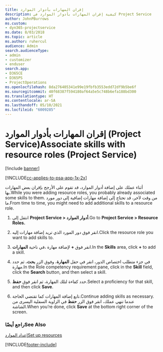 ```yaml
---
title: إقران المهارات بأدوار الموارد
description: كيفية إقران المهارات بأدوار الموارد في Project Service
author: JohnPBurrows
ms.custom:
- dyn365-projectservice
ms.date: 8/03/2018
ms.topic: article
ms.author: ruhercul
audience: Admin
search.audienceType:
- admin
- customizer
- enduser
search.app:
- D365CE
- D365PS
- ProjectOperations
ms.openlocfilehash: 8da276405341e99e19fbfb3553edd72df9b5be6f
ms.sourcegitcommit: 40f68387f594180af64a5e5c748b6efa188bd300
ms.translationtype: HT
ms.contentlocale: ar-SA
ms.lasthandoff: 05/10/2021
ms.locfileid: "6009285"
---
```

# <a name="associate-skills-with-resource-roles-project-service"></a><span data-ttu-id="1c538-103">إقران المهارات بأدوار الموارد (Project Service)</span><span class="sxs-lookup"><span data-stu-id="1c538-103">Associate skills with resource roles (Project Service)</span></span>

[!include [banner](../includes/psa-now-project-operations.md)]

[!INCLUDE[cc-applies-to-psa-app-1x-2x](../includes/cc-applies-to-psa-app-1x-2x.md)]

<span data-ttu-id="1c538-104">أثناء عملك على إضافة أدوار الموارد، قد تقوم على الأرجح بإقران بعض المهارات بها.</span><span class="sxs-lookup"><span data-stu-id="1c538-104">While you were adding resource roles, you probably already associated some skills to them.</span></span> <span data-ttu-id="1c538-105">من وقت لآخر، قد تحتاج إلى إضافة مهارات إضافية إلى دور مورد ما.</span><span class="sxs-lookup"><span data-stu-id="1c538-105">From time to time, you might need to add additional skills to a resource role.</span></span>  
  
1.  <span data-ttu-id="1c538-106">انتقل إلى **Project Service > أدوار الموارد‬**.</span><span class="sxs-lookup"><span data-stu-id="1c538-106">Go to **Project Service > Resource Roles.**</span></span>  
  
2.  <span data-ttu-id="1c538-107">انقر فوق دور المورد الذي تريد إضافة مهارات إليه.</span><span class="sxs-lookup"><span data-stu-id="1c538-107">Click the resource role you want to add skills to.</span></span>  
  
3.  <span data-ttu-id="1c538-108">في ناحية **المهارات‏‎**، انقر فوق **+** لإضافة مهارة.</span><span class="sxs-lookup"><span data-stu-id="1c538-108">In the **Skills** area, click **+** to add a skill.</span></span>  
  
4.  <span data-ttu-id="1c538-109">في جزء متطلب اختصاص الدور‬، انقر في حقل **المهارة**، وفوق الزر **بحث**، ثم حدد مهارة.</span><span class="sxs-lookup"><span data-stu-id="1c538-109">In the Role competency requirement pane, click in the **Skill** field, click the **Search** button,  and then select a skill.</span></span>  
  
5.  <span data-ttu-id="1c538-110">حدد كفاءة لتلك المهارة، ثم انقر فوق **حفظ**.</span><span class="sxs-lookup"><span data-stu-id="1c538-110">Select a proficiency for that skill, and then click **Save**.</span></span>  
  
6.  <span data-ttu-id="1c538-111">تابع إضافة المهارات كما تقتضي الحاجة.</span><span class="sxs-lookup"><span data-stu-id="1c538-111">Continue adding skills as necessary.</span></span> <span data-ttu-id="1c538-112">عندما تنهي عملك، انقر فوق الزر **حفظ** في الزاوية السفلية اليسرى من الشاشة.</span><span class="sxs-lookup"><span data-stu-id="1c538-112">When you’re done, click **Save** at the bottom right corner of the screen.</span></span>  
  
### <a name="see-also"></a><span data-ttu-id="1c538-113">راجع أيضًا</span><span class="sxs-lookup"><span data-stu-id="1c538-113">See Also</span></span>  
 [<span data-ttu-id="1c538-114">إعداد الموارد</span><span class="sxs-lookup"><span data-stu-id="1c538-114">Set up resources</span></span>](../psa/set-up-resources.md)


[!INCLUDE[footer-include](../includes/footer-banner.md)]